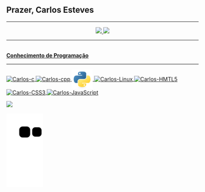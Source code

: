 ## Prazer, Carlos Esteves
  <hr>
  <div align="center">
  <a href="https://github.com/10CarlosEsteves">
  <img height="180em" src="https://github-readme-stats.vercel.app/api?username=10CarlosEsteves&show_icons=true&theme=tokyonight&include_all_commits=true&count_private=true"/>
  <img height="180em" src="https://github-readme-stats.vercel.app/api/top-langs/?username=10CarlosEsteves&layout=compact&langs_count=7&theme=tokyonight"/>
  <hr>
    
  </div>
  <div style="display: inline_block"><br>
  <strong>Conhecimento de Programação</strong><br>
  <hr>
  <img align="center" alt="Carlos-c" height="50" width="55" src="https://cdn.jsdelivr.net/gh/devicons/devicon/icons/c/c-original.svg">
  <img align="center" alt="Carlos-cpp" height="50" width="55" src="https://cdn.jsdelivr.net/gh/devicons/devicon/icons/cplusplus/cplusplus-original.svg">
  <img align="center" alt="Carlos-Python" height="50" width="55" src="https://raw.githubusercontent.com/devicons/devicon/master/icons/python/python-original.svg">
  <img align="center" alt="Carlos-Linux" height="50" width="60" src="https://cdn.jsdelivr.net/gh/devicons/devicon/icons/linux/linux-original.svg">
  <img align="center" alt="Carlos-HMTL5" height="50" width="55" src="https://cdn.jsdelivr.net/gh/devicons/devicon/icons/html5/html5-original.svg" />
  <img align="center" alt="Carlos-CSS3" height="50" width="55" src="https://cdn.jsdelivr.net/gh/devicons/devicon/icons/css3/css3-original.svg" />
  <img align="center" alt="Carlos-JavaScript" height="50" width="55" src="https://cdn.jsdelivr.net/gh/devicons/devicon/icons/javascript/javascript-original.svg" />
  </div>
  
  <a href = "mailto:henrimirandaesteves@gmail.com"><img src="https://img.shields.io/badge/-Gmail-%23333?style=for-the-badge&logo=gmail&logoColor=white" target="_blank">   </a>
 
<div> 
 
  ![Snake animation](https://github.com/rafaballerini/rafaballerini/blob/output/github-contribution-grid-snake.svg)
 
</div>



